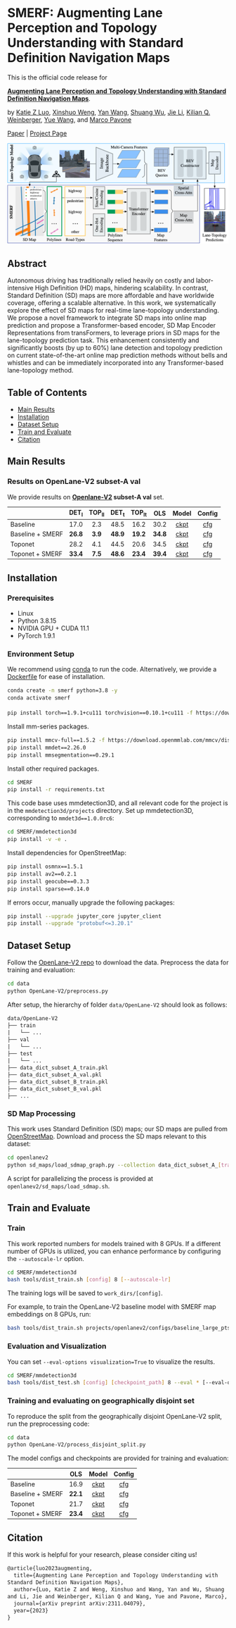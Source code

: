 # SMERF: Augmenting Lane Perception and Topology Understanding with Standard Definition Navigation Maps


This is the official code release for

[**Augmenting Lane Perception and Topology Understanding with Standard Definition Navigation Maps**](https://arxiv.org/abs/2311.04079v1).

by [Katie Z Luo](https://www.cs.cornell.edu/~katieluo/), [Xinshuo Weng](https://www.xinshuoweng.com/), [Yan Wang](https://scholar.google.ca/citations?user=nZsD8XwAAAAJ&hl=en), [Shuang Wu](https://scholar.google.com/citations?user=LKk1jdMAAAAJ&hl=en), [Jie Li](https://scholar.google.com/citations?user=_I3COxAAAAAJ&hl=en), [Kilian Q. Weinberger](https://www.cs.cornell.edu/~kilian/), [Yue Wang](https://yuewang.xyz/), and [Marco Pavone](https://web.stanford.edu/~pavone/)

[Paper](https://arxiv.org/abs/2311.04079v1) | [Project Page](https://katieluo88.github.io/SMERF/)


![Figure](assets/model.png)

## Abstract
Autonomous driving has traditionally relied heavily on costly and labor-intensive High Definition (HD) maps, hindering scalability. In contrast, Standard Definition (SD) maps are more affordable and have worldwide coverage, offering a scalable alternative. In this work, we systematically explore the effect of SD maps for real-time lane-topology understanding. We propose a novel framework to integrate SD maps into online map prediction and propose a Transformer-based encoder, SD Map Encoder Representations from transFormers, to leverage priors in SD maps for the lane-topology prediction task. This enhancement consistently and significantly boosts (by up to 60%) lane detection and topology prediction on current state-of-the-art online map prediction methods without bells and whistles and can be immediately incorporated into any Transformer-based lane-topology method.

<!-- ### TL;DR:
We provide the first  -->

## Table of Contents
- [Main Results](#main-results)
- [Installation](#installation)
- [Dataset Setup](#dataset-setup)
- [Train and Evaluate](#train-and-evaluate)
- [Citation](#citation)

## Main Results

### Results on OpenLane-V2 subset-A val

We provide results on **[Openlane-V2](https://github.com/OpenDriveLab/OpenLane-V2) subset-A val** set.

|                  | DET<sub>l</sub> | TOP<sub>ll</sub> | DET<sub>t</sub> | TOP<sub>lt</sub> |  OLS | Model | Config |
|------------------|:---------------:|:----------------:|:---------------:|:----------------:|:----:|:-----:|:------:|
|     Baseline     |       17.0      |        2.3       |       48.5      |       16.2       | 30.2 |  [ckpt](https://drive.google.com/file/d/1xC_wr7m_Uitwkdz6ioipGtlg3HY9pKA_/view?usp=sharing) |   [cfg](mmdetection3d/projects/openlanev2/configs/baseline_large_ptsrep.py)  |
| Baseline + SMERF |       **26.8**      |        **3.9**       |       **48.9**      |       **19.2**       | **34.8** |  [ckpt](https://drive.google.com/file/d/1JxtOIwLD27HeL-CZGIrt4beYXW8Pw7N3/view?usp=sharing) |   [cfg](mmdetection3d/projects/openlanev2/configs/baseline_large_ptsrep_smerf.py)  |
|      Toponet     |       28.2      |        4.1       |       44.5      |       20.6       | 34.5 |  [ckpt](https://drive.google.com/file/d/1Qy-sH5cUco_HTtG8xxyV-4FxRZezB_qS/view?usp=sharing) |   [cfg](mmdetection3d/projects/toponet_openlanev2/configs/toponet_r50_8x1_24e_olv2_subset_A.py)  |
|  Toponet + SMERF |       **33.4**      |        **7.5**       |       **48.6**      |       **23.4**       | **39.4** |  [ckpt](https://drive.google.com/file/d/1SN1CQOq8tMBXbSF4Sh3LLcrRqR4pjR22/view?usp=sharing) |   [cfg](mmdetection3d/projects/toponet_openlanev2/configs/toponet_smerf.py)  |


## Installation

### Prerequisites

- Linux
- Python 3.8.15
- NVIDIA GPU + CUDA 11.1
- PyTorch 1.9.1

### Environment Setup
We recommend using [conda](https://www.anaconda.com/download) to run the code. Alternatively, we provide a [Dockerfile](Dockerfile) for ease of installation.

```bash
conda create -n smerf python=3.8 -y
conda activate smerf

pip install torch==1.9.1+cu111 torchvision==0.10.1+cu111 -f https://download.pytorch.org/whl/torch_stable.html
```

Install mm-series packages.
```bash
pip install mmcv-full==1.5.2 -f https://download.openmmlab.com/mmcv/dist/cu111/torch1.9.0/index.html
pip install mmdet==2.26.0
pip install mmsegmentation==0.29.1
```

Install other required packages.
```bash
cd SMERF
pip install -r requirements.txt
```

This code base uses mmdetection3D, and all relevant code for the project is in the `mmdetection3d/projects` directory. Set up mmdetection3D, corresponding to `mmdet3d==1.0.0rc6`:
```bash
cd SMERF/mmdetection3d
pip install -v -e .
```

Install dependencies for OpenStreetMap:
```bash
pip install osmnx==1.5.1
pip install av2==0.2.1
pip install geocube==0.3.3
pip install sparse==0.14.0
```

If errors occur, manually upgrade the following packages:
```bash
pip install --upgrade jupyter_core jupyter_client
pip install --upgrade "protobuf<=3.20.1"
```


## Dataset Setup
Follow the [OpenLane-V2 repo](https://github.com/OpenDriveLab/OpenLane-V2/blob/v1.0.0/data) to download the data. Preprocess the data for training and evaluation:
 <!-- and run the [preprocessing](https://github.com/OpenDriveLab/OpenLane-V2/tree/v1.0.0/data#preprocess) code. -->

```bash
cd data
python OpenLane-V2/preprocess.py 
```

After setup, the hierarchy of folder `data/OpenLane-V2` should look as follows:
```
data/OpenLane-V2
├── train
|   └── ...
├── val
|   └── ...
├── test
|   └── ...
├── data_dict_subset_A_train.pkl
├── data_dict_subset_A_val.pkl
├── data_dict_subset_B_train.pkl
├── data_dict_subset_B_val.pkl
├── ...
```

### SD Map Processing
This work uses Standard Definition (SD) maps; our SD maps are pulled from [OpenStreetMap](https://www.openstreetmap.org). Download and process the SD maps relevant to this dataset:

```bash
cd openlanev2
python sd_maps/load_sdmap_graph.py --collection data_dict_subset_A_[train/val] --city_names [train/val]_city
```

A script for parallelizing the process is provided at `openlanev2/sd_maps/load_sdmap.sh`.


## Train and Evaluate 

### Train

This work reported numbers for models trained with 8 GPUs. If a different number of GPUs is utilized, you can enhance performance by configuring the `--autoscale-lr` option. 

```bash
cd SMERF/mmdetection3d
bash tools/dist_train.sh [config] 8 [--autoscale-lr]
```
The training logs will be saved to `work_dirs/[config]`.

For example, to train the OpenLane-V2 baseline model with SMERF map embeddings on 8 GPUs, run:
```bash 
bash tools/dist_train.sh projects/openlanev2/configs/baseline_large_ptsrep_smerf.py 8
```

### Evaluation and Visualization
You can set `--eval-options visualization=True` to visualize the results.

```bash
cd SMERF/mmdetection3d
bash tools/dist_test.sh [config] [checkpoint_path] 8 --eval * [--eval-options visualization=True visualization_num=200]
```

### Training and evaluating on geographically disjoint set
To reproduce the split from the geographically disjoint OpenLane-V2 split, run the preprocessing code:
```bash
cd data
python OpenLane-V2/process_disjoint_split.py
```

The model configs and checkpoints are provided for training and evaluation:

|                  |  OLS | Model | Config |
|------------------|:----:|:-----:|:------:|
|     Baseline     | 16.9 |  [ckpt](https://drive.google.com/file/d/16b84LmalpMHYUxpS3o_XdV4wvcVIfZSl/view?usp=share_link) |   [cfg](mmdetection3d/projects/openlanev2/configs/baseline_large_ptsrep_disjoint.py)  |
| Baseline + SMERF | **22.1** |  [ckpt](https://drive.google.com/file/d/1uldQ8e9cDsUa9f0Jc7fWWXIyDSGalJus/view?usp=sharing) |   [cfg](mmdetection3d/projects/openlanev2/configs/baseline_large_ptsrep_disjoint_smerf.py)  |
|      Toponet     | 21.7 |  [ckpt]() |   [cfg](mmdetection3d/projects/toponet_openlanev2/configs/toponet_disjoint.py)  |
|  Toponet + SMERF | **23.4** |  [ckpt]() |   [cfg](mmdetection3d/projects/toponet_openlanev2/configs/toponet_disjoint_smerf.py)  |

## Citation
If this work is helpful for your research, please consider citing us!

```
@article{luo2023augmenting,
  title={Augmenting Lane Perception and Topology Understanding with Standard Definition Navigation Maps},
  author={Luo, Katie Z and Weng, Xinshuo and Wang, Yan and Wu, Shuang and Li, Jie and Weinberger, Kilian Q and Wang, Yue and Pavone, Marco},
  journal={arXiv preprint arXiv:2311.04079},
  year={2023}
}
```
